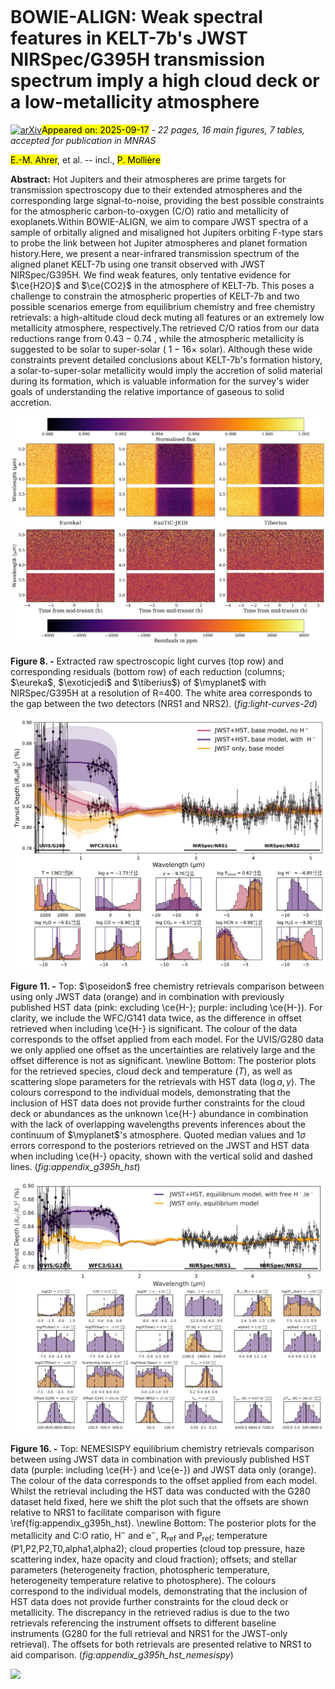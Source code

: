 <div class="macros" style="visibility:hidden;">
$\newcommand{\ensuremath}{}$
$\newcommand{\xspace}{}$
$\newcommand{\object}[1]{\texttt{#1}}$
$\newcommand{\farcs}{{.}''}$
$\newcommand{\farcm}{{.}'}$
$\newcommand{\arcsec}{''}$
$\newcommand{\arcmin}{'}$
$\newcommand{\ion}[2]{#1#2}$
$\newcommand{\textsc}[1]{\textrm{#1}}$
$\newcommand{\hl}[1]{\textrm{#1}}$
$\newcommand{\footnote}[1]{}$
$\newcommand{\Rsun}{R_{\odot}}$
$\newcommand{\Msun}{M_{\odot}}$
$\newcommand{\Rjup}{R_{\mathrm{J}}}$
$\newcommand{\Mjup}{M_{\mathrm{J}}}$
$\newcommand{\Rp}{R_{\mathrm{P}}}$
$\newcommand{\Mp}{M_{\mathrm{P}}}$
$\newcommand{\Rs}{R_{\mathrm{*}}}$
$\newcommand{\Ms}{R_{\mathrm{*}}}$
$\newcommand{\Teq}{T_{\mathrm{eq}}}$
$\newcommand{\Teff}{T_{\mathrm{eff}}}$
$\newcommand{◦ee}{^{\circ}}$
$\newcommand{\obliquity}{|\lambda|}$
$\newcommand{\mystar}{KELT-7\xspace}$
$\newcommand{\myplanet}{KELT-7 b\xspace}$
$\newcommand{\eureka}{\texttt{Eureka!}\xspace}$
$\newcommand{\tiberius}{\texttt{Tiberius}\xspace}$
$\newcommand{\exoticjedi}{\texttt{ExoTiC-JEDI}\xspace}$
$\newcommand{\pRT}{\texttt{pRT}\xspace}$
$\newcommand{\poseidon}{\texttt{POSEIDON}\xspace}$
$\newcommand{\nemesispy}{\texttt{NEMESISPY}\xspace}$
$\newcommand{\nemesis}{\texttt{NEMESIS}\xspace}$
$\newcommand{\arraystretch}{1.5}$
$\newcommand{\arraystretch}{1.2}$
$\newcommand{\arraystretch}{1.3}$</div>



<div id="title">

# BOWIE-ALIGN: Weak spectral features in KELT-7b's JWST NIRSpec/G395H transmission spectrum imply a high cloud deck or a low-metallicity atmosphere

</div>
<div id="comments">

[![arXiv](https://img.shields.io/badge/arXiv-2509.12479-b31b1b.svg)](https://arxiv.org/abs/2509.12479)<mark>Appeared on: 2025-09-17</mark> -  _22 pages, 16 main figures, 7 tables, accepted for publication in MNRAS_

</div>
<div id="authors">

<mark>E.-M. Ahrer</mark>, et al. -- incl., <mark>P. Mollière</mark>

</div>
<div id="abstract">

**Abstract:** Hot Jupiters and their atmospheres are prime targets for transmission spectroscopy due to their extended atmospheres and the corresponding large signal-to-noise, providing the best possible constraints for the atmospheric carbon-to-oxygen (C/O) ratio and metallicity of exoplanets.Within BOWIE-ALIGN, we aim to compare JWST spectra of a sample of orbitally aligned and misaligned hot Jupiters orbiting F-type stars to probe the link between hot Jupiter atmospheres and planet formation history.Here, we present a near-infrared transmission spectrum of the aligned planet KELT-7b using one transit observed with JWST NIRSpec/G395H. We find weak features, only tentative evidence for $\ce{H2O}$ and $\ce{CO2}$ in the atmosphere of KELT-7b. This poses a challenge to constrain the atmospheric properties of KELT-7b and two possible scenarios emerge from equilibrium chemistry and free chemistry retrievals: a high-altitude cloud deck muting all features or an extremely low metallicity atmosphere, respectively.The retrieved C/O ratios from our data reductions range from $0.43 - 0.74$ , while the atmospheric metallicity is suggested to be solar to super-solar ( $1-16 \times$ solar). Although these wide constraints prevent detailed conclusions about KELT-7b's formation history, a solar-to-super-solar metallicity would imply the accretion of solid material during its formation, which is valuable information for the survey's wider goals of understanding the relative importance of gaseous to solid accretion.

</div>

<div id="div_fig1">

<img src="tmp_2509.12479/./figures/all_reductions_lightcurves_with_residuals.png" alt="Fig8" width="100%"/>

**Figure 8. -** Extracted raw spectroscopic light curves (top row) and corresponding residuals (bottom row) of each reduction (columns; $\eureka$, $\exoticjedi$ and $\tiberius$) of $\myplanet$ with NIRSpec/G395H at a resolution of R=400. The white area corresponds to the gap between the two detectors (NRS1 and NRS2). (*fig:light-curves-2d*)

</div>
<div id="div_fig2">

<img src="tmp_2509.12479/./figures/POSEIDON_HST_free_chemistry_comparison_Hminus_NIRSpec_only_updated.png" alt="Fig11" width="100%"/>

**Figure 11. -** Top: $\poseidon$ free chemistry retrievals comparison between using only JWST data (orange) and in combination with previously published HST data (pink: excluding \ce{H-}; purple: including \ce{H-}). For clarity, we include the WFC/G141 data twice, as the difference in offset retrieved when including \ce{H-} is significant. The colour of the data corresponds to the offset applied from each model. For the UVIS/G280 data we only applied one offset as the uncertainties are relatively large and the offset difference is not as significant. \newline Bottom: The posterior plots for the retrieved species, cloud deck and temperature ($T$), as well as scattering slope parameters for the retrievals with HST data ($\log a, \gamma$). The colours correspond to the individual models, demonstrating that the inclusion of HST data does not provide further constraints for the cloud deck or abundances as the unknown \ce{H-} abundance in combination with the lack of overlapping wavelengths prevents inferences about the continuum of $\myplanet$'s atmosphere. Quoted median values and 1$\sigma$ errors correspond to the posteriors retrieved on the JWST and HST data when including \ce{H-} opacity, shown with the vertical solid and dashed lines. (*fig:appendix_g395h_hst*)

</div>
<div id="div_fig3">

<img src="tmp_2509.12479/./figures/nemesispy_equilibrium_chemistry_overplot.png" alt="Fig16" width="100%"/>

**Figure 16. -** Top: NEMESISPY equilibrium chemistry retrievals comparison between using JWST data in combination with previously published HST data (purple: including \ce{H-} and \ce{e-}) and JWST data only (orange). The colour of the data corresponds to the offset applied from each model. Whilst the retrieval including the HST data was conducted with the G280 dataset held fixed, here we shift the plot such that the offsets are shown relative to NRS1 to facilitate comparison with figure \ref{fig:appendix_g395h_hst}. \newline Bottom: The posterior plots for the metallicity and C:O ratio, H$^-$ and e$^-$, R$_{\mathrm{ref}}$ and P$_{\mathrm{ref}}$; temperature (P1,P2,P2,T0,alpha1,alpha2); cloud properties (cloud top pressure, haze scattering index, haze opacity and cloud fraction); offsets; and stellar parameters (heterogeneity fraction, photospheric temperature, heterogeneity temperature relative to photosphere).  The colours correspond to the individual models, demonstrating that the inclusion of HST data does not provide further constraints for the cloud deck or metallicity. The discrepancy in the retrieved radius is due to the two retrievals referencing the instrument offsets to different baseline instruments (G280 for the full retrieval and NRS1 for the JWST-only retrieval). The offsets for both retrievals are presented relative to NRS1 to aid comparison. (*fig:appendix_g395h_hst_nemesispy*)

</div><div id="qrcode"><img src=https://api.qrserver.com/v1/create-qr-code/?size=100x100&data="https://arxiv.org/abs/2509.12479"></div>